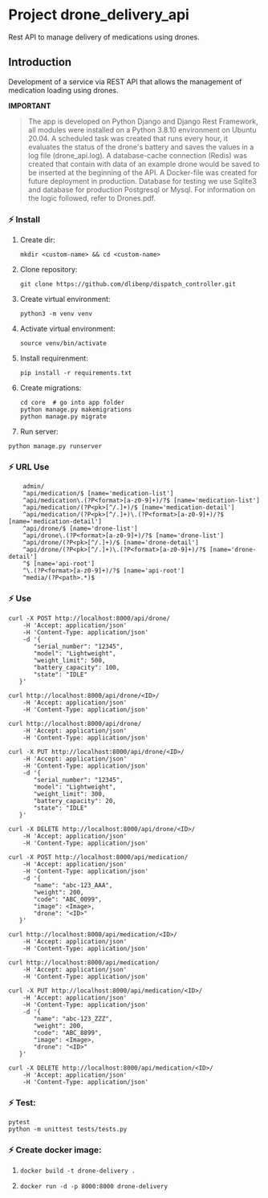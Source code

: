 # Project drone_delivery_api
Rest API to manage delivery of medications using drones.

## Introduction
Development of a service via REST API that allows the management of medication loading using drones.


**IMPORTANT**
> The app is developed on Python Django and Django Rest Framework, all modules were installed on a Python 3.8.10 environment on Ubuntu 20.04.
> A scheduled task was created that runs every hour, it evaluates the status of the drone's battery and saves the values ​​in a log file (drone_api.log).
> A database-cache connection (Redis) was created that contain with data of an example drone would be saved to be inserted at the beginning of the API.
> A Docker-file was created for future deployment in production.
> Database for testing we use Sqlite3 and database for production Postgresql or Mysql.
> For information on the logic followed, refer to Drones.pdf.

### ⚡ Install
1. Create dir:
   ```shell
   mkdir <custom-name> && cd <custom-name>
   ```
3. Clone repository:
   ```shell
   git clone https://github.com/dlibenp/dispatch_controller.git
   ```
4. Create virtual environment:
   ```shell
   python3 -m venv venv
   ```
6. Activate virtual environment:
   ```shell
   source venv/bin/activate
   ```
8. Install requirenment:
   ```shell
   pip install -r requirements.txt
   ```
9. Create migrations:
   ```shell
   cd core  # go into app folder
   python manage.py makemigrations
   python manage.py migrate
   ```
10. Run server:
   ```shell
   python manage.py runserver
   ```

### ⚡ URL Use
```shell
    admin/
    ^api/medication/$ [name='medication-list']
    ^api/medication\.(?P<format>[a-z0-9]+)/?$ [name='medication-list']
    ^api/medication/(?P<pk>[^/.]+)/$ [name='medication-detail']
    ^api/medication/(?P<pk>[^/.]+)\.(?P<format>[a-z0-9]+)/?$ [name='medication-detail']
    ^api/drone/$ [name='drone-list']
    ^api/drone\.(?P<format>[a-z0-9]+)/?$ [name='drone-list']
    ^api/drone/(?P<pk>[^/.]+)/$ [name='drone-detail']
    ^api/drone/(?P<pk>[^/.]+)\.(?P<format>[a-z0-9]+)/?$ [name='drone-detail']
    ^$ [name='api-root']
    ^\.(?P<format>[a-z0-9]+)/?$ [name='api-root']
    ^media/(?P<path>.*)$
```

### ⚡ Use
```shell
curl -X POST http://localhost:8000/api/drone/ 
    -H 'Accept: application/json' 
    -H 'Content-Type: application/json' 
    -d '{
       "serial_number": "12345",
       "model": "Lightweight",
       "weight_limit": 500,
       "battery_capacity": 100,
       "state": "IDLE"
   }'

curl http://localhost:8000/api/drone/<ID>/ 
    -H 'Accept: application/json' 
    -H 'Content-Type: application/json'

curl http://localhost:8000/api/drone/ 
    -H 'Accept: application/json' 
    -H 'Content-Type: application/json'

curl -X PUT http://localhost:8000/api/drone/<ID>/ 
    -H 'Accept: application/json' 
    -H 'Content-Type: application/json' 
    -d '{
       "serial_number": "12345",
       "model": "Lightweight",
       "weight_limit": 300,
       "battery_capacity": 20,
       "state": "IDLE"
   }'

curl -X DELETE http://localhost:8000/api/drone/<ID>/ 
    -H 'Accept: application/json' 
    -H 'Content-Type: application/json'

curl -X POST http://localhost:8000/api/medication/ 
    -H 'Accept: application/json' 
    -H 'Content-Type: application/json' 
    -d '{
       "name": "abc-123_AAA",
       "weight": 200,
       "code": "ABC_0099",
       "image": <Image>,
       "drone": "<ID>"
   }'

curl http://localhost:8000/api/medication/<ID>/ 
    -H 'Accept: application/json' 
    -H 'Content-Type: application/json'

curl http://localhost:8000/api/medication/ 
    -H 'Accept: application/json' 
    -H 'Content-Type: application/json'

curl -X PUT http://localhost:8000/api/medication/<ID>/ 
    -H 'Accept: application/json' 
    -H 'Content-Type: application/json' 
    -d '{
       "name": "abc-123_ZZZ",
       "weight": 200,
       "code": "ABC_8899",
       "image": <Image>,
       "drone": "<ID>"
   }'

curl -X DELETE http://localhost:8000/api/medication/<ID>/ 
    -H 'Accept: application/json' 
    -H 'Content-Type: application/json'
```

### ⚡ Test:
```shell
pytest
python -m unittest tests/tests.py
```

### ⚡ Create docker image:
1. ```shell
   docker build -t drone-delivery .
   ```
2. ```shell
   docker run -d -p 8000:8000 drone-delivery
   ```
